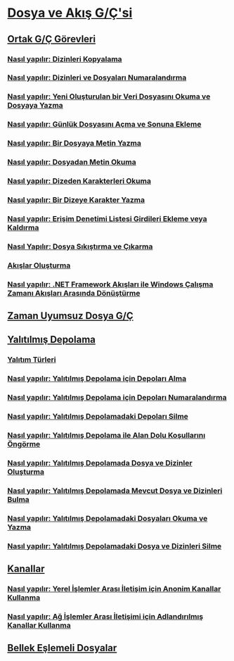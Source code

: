 # [Dosya ve Akış G/Ç'si](index.md)
## [Ortak G/Ç Görevleri](common-i-o-tasks.md)
### [Nasıl yapılır: Dizinleri Kopyalama](how-to-copy-directories.md)
### [Nasıl yapılır: Dizinleri ve Dosyaları Numaralandırma](how-to-enumerate-directories-and-files.md)
### [Nasıl yapılır: Yeni Oluşturulan bir Veri Dosyasını Okuma ve Dosyaya Yazma](how-to-read-and-write-to-a-newly-created-data-file.md)
### [Nasıl yapılır: Günlük Dosyasını Açma ve Sonuna Ekleme](how-to-open-and-append-to-a-log-file.md)
### [Nasıl yapılır: Bir Dosyaya Metin Yazma](how-to-write-text-to-a-file.md)
### [Nasıl yapılır: Dosyadan Metin Okuma](how-to-read-text-from-a-file.md)
### [Nasıl yapılır: Dizeden Karakterleri Okuma](how-to-read-characters-from-a-string.md)
### [Nasıl yapılır: Bir Dizeye Karakter Yazma](how-to-write-characters-to-a-string.md)
### [Nasıl yapılır: Erişim Denetimi Listesi Girdileri Ekleme veya Kaldırma](how-to-add-or-remove-access-control-list-entries.md)
### [Nasıl Yapılır: Dosya Sıkıştırma ve Çıkarma](how-to-compress-and-extract-files.md)
### [Akışlar Oluşturma](composing-streams.md)
### [Nasıl yapılır: .NET Framework Akışları ile Windows Çalışma Zamanı Akışları Arasında Dönüştürme](how-to-convert-between-dotnet-streams-and-winrt-streams.md)
## [Zaman Uyumsuz Dosya G/Ç](asynchronous-file-i-o.md)
## [Yalıtılmış Depolama](isolated-storage.md)
### [Yalıtım Türleri](types-of-isolation.md)
### [Nasıl yapılır: Yalıtılmış Depolama için Depoları Alma](how-to-obtain-stores-for-isolated-storage.md)
### [Nasıl yapılır: Yalıtılmış Depolama için Depoları Numaralandırma](how-to-enumerate-stores-for-isolated-storage.md)
### [Nasıl yapılır: Yalıtılmış Depolamadaki Depoları Silme](how-to-delete-stores-in-isolated-storage.md)
### [Nasıl yapılır: Yalıtılmış Depolama ile Alan Dolu Koşullarını Öngörme](how-to-anticipate-out-of-space-conditions-with-isolated-storage.md)
### [Nasıl yapılır: Yalıtılmış Depolamada Dosya ve Dizinler Oluşturma](how-to-create-files-and-directories-in-isolated-storage.md)
### [Nasıl yapılır: Yalıtılmış Depolamada Mevcut Dosya ve Dizinleri Bulma](how-to-find-existing-files-and-directories-in-isolated-storage.md)
### [Nasıl yapılır: Yalıtılmış Depolamadaki Dosyaları Okuma ve Yazma](how-to-read-and-write-to-files-in-isolated-storage.md)
### [Nasıl yapılır: Yalıtılmış Depolamadaki Dosya ve Dizinleri Silme](how-to-delete-files-and-directories-in-isolated-storage.md)
## [Kanallar](pipe-operations.md)
### [Nasıl yapılır: Yerel İşlemler Arası İletişim için Anonim Kanallar Kullanma](how-to-use-anonymous-pipes-for-local-interprocess-communication.md)
### [Nasıl yapılır: Ağ İşlemler Arası İletişimi için Adlandırılmış Kanallar Kullanma](how-to-use-named-pipes-for-network-interprocess-communication.md)
## [Bellek Eşlemeli Dosyalar](memory-mapped-files.md)
